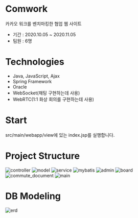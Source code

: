 Comwork
=======
카카오 워크를 벤치마킹한 협업 웹 사이트   
- 기간 : 2020.10.05 ~ 2020.11.05
- 팀원 : 6명   

Technologies
=======
- Java, JavaScript, Ajax
- Spring Framework
- Oracle
- WebSocket(채팅 구현하는데 사용)
- WebRTC(1:1 화상 회의를 구현하는데 사용)   

Start
=====
src/main/webapp/view에 있는 index.jsp를 실행합니다.

Project Structure
======   
![controller](https://user-images.githubusercontent.com/71058576/99393720-13eeaa80-2921-11eb-8f4b-99fb6d1b75b7.PNG)  ![model](https://user-images.githubusercontent.com/71058576/99393829-439db280-2921-11eb-9aac-dda0f980e14f.PNG)  ![service](https://user-images.githubusercontent.com/71058576/99393881-5912dc80-2921-11eb-918f-0e86549ada1d.PNG)  ![mybatis](https://user-images.githubusercontent.com/71058576/99393925-66c86200-2921-11eb-8b63-83bc50cb7a9b.PNG)  ![admin](https://user-images.githubusercontent.com/71058576/99393970-78116e80-2921-11eb-8044-8eb32896cde5.PNG)  ![board](https://user-images.githubusercontent.com/71058576/99393971-79429b80-2921-11eb-9c11-af2ac54ade73.PNG)  ![commute_document](https://user-images.githubusercontent.com/71058576/99393980-7cd62280-2921-11eb-940c-f02631c77f3a.PNG)  ![main](https://user-images.githubusercontent.com/71058576/99393989-8069a980-2921-11eb-97a6-09b1b2e48c2e.PNG)   

DB Modeling
=====
![erd](https://user-images.githubusercontent.com/71058576/99394749-b9eee480-2922-11eb-852b-98522219cdee.PNG)
